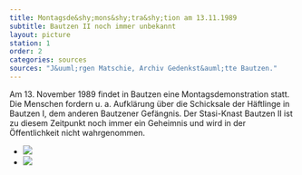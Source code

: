 ```yaml
---
title: Montagsde&shy;mons&shy;tra&shy;tion am 13.11.1989
subtitle: Bautzen II noch immer unbekannt
layout: picture
station: 1
order: 2
categories: sources
sources: "J&uuml;rgen Matschie, Archiv Gedenkst&auml;tte Bautzen."
---
```

Am 13. November 1989 findet in Bautzen eine Montagsdemonstration statt. Die Menschen fordern u. a. Aufkl&auml;rung &uuml;ber die Schicksale der H&auml;ftlinge in Bautzen I, dem anderen Bautzener Gef&auml;ngnis. Der Stasi-Knast Bautzen II ist zu diesem Zeitpunkt noch immer ein Geheimnis und wird in der &Ouml;ffentlichkeit nicht wahrgenommen. 

<ul class="carousel">
	<li><a href="{{ site.gallerypath }}/1_A_BautzenerBuerger_Quelle_Montagsdemo2_13-11-1989_JuergenMatschie.jpg" data-lightbox="gallery-1"><img src="{{ site.gallerypath }}/1_A_BautzenerBuerger_Quelle_Montagsdemo2_13-11-1989_JuergenMatschie.jpg"></a></li>
	<li><a href="{{ site.gallerypath }}/1_A_BautzenerBuerger_Quelle_Montagsdemo13-11-1989_JuergenMatschie.jpg" data-lightbox="gallery-1"><img src="{{ site.gallerypath }}/1_A_BautzenerBuerger_Quelle_Montagsdemo13-11-1989_JuergenMatschie.jpg"></a></li>
</ul>
